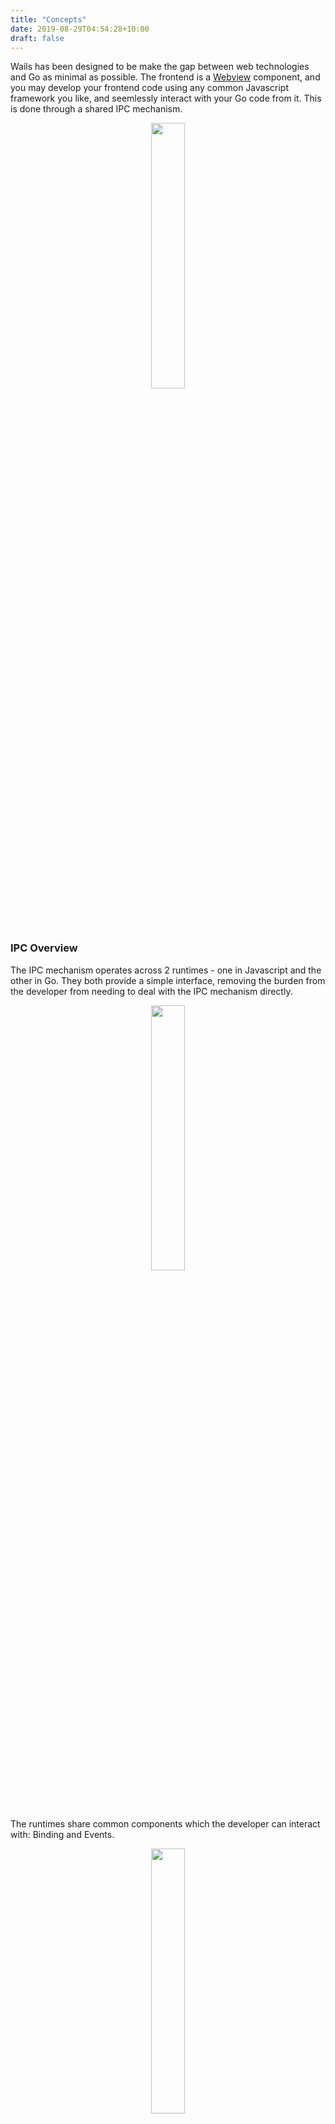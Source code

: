 ```yaml
---
title: "Concepts"
date: 2019-08-29T04:54:28+10:00
draft: false
---
```


Wails has been designed to be make the gap between web technologies and Go as minimal as possible. The frontend is a [Webview](https://github.com/zserge/webview) component, and you may develop your frontend code using any common Javascript framework you like, and seemlessly interact with your Go code from it. This is done through a shared IPC mechanism.

<p align="center" style="text-align: center">
   <img src="/images/Overview.svg" width="33%"><br/>
</p>

### IPC Overview

The IPC mechanism operates across 2 runtimes - one in Javascript and the other in Go. They both provide a simple interface, removing the burden from the developer from needing to deal with the IPC mechanism directly.

<p align="center" style="text-align: center">
   <img src="/images/IPC.svg" width="33%"><br/>
</p>


The runtimes share common components which the developer can interact with: Binding and Events.

<p align="center" style="text-align: center">
   <img src="/images/IPCDetail.svg" width="33%"><br/>
</p>


### Binding

A Wails application provides a single method that allows you to expose (bind) your Go code to the frontend. Using this method, you may bind an arbitrary function or a struct with exposed methods. At startup, Wails will analyse bound functions/methods and automatically provide the equivalent functions in Javascript. This allows you to call your bound Go code directly from Javascript.


<p align="center" style="text-align: center">
   <img src="/images/Binding.svg" width="40%"><br/>
</p>

The Javascript wrapper functions deal with all of the complexity of calling the Go code. You simply call the function in Javascript and receive a promise back.
The function to bind your Go code deals with all the complexity of binding. If the call to your Go code completes successfully, the result will be passed to the resolve function. If an error is returned, this will be passed to the reject function.

### Events

Wails provides a unified Events system similar to Javascript's native events system. This means that any event that is sent from either Go or Javascript can be picked up by either side. Data may be passed along with any event. This allows you to do neat things like have background processes running in Go and notifying the frontend of any updates.

<p align="center" style="text-align: center">
   <img src="/images/Events.svg" width="40%"><br/>
</p>